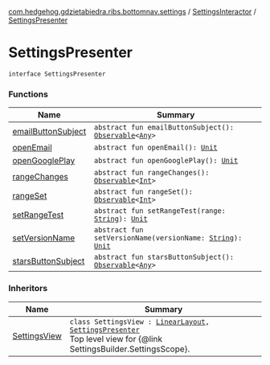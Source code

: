 [com.hedgehog.gdzietabiedra.ribs.bottomnav.settings](../../index.md) / [SettingsInteractor](../index.md) / [SettingsPresenter](./index.md)

# SettingsPresenter

`interface SettingsPresenter`

### Functions

| Name | Summary |
|---|---|
| [emailButtonSubject](email-button-subject.md) | `abstract fun emailButtonSubject(): `[`Observable`](http://reactivex.io/RxJava/javadoc/io/reactivex/Observable.html)`<`[`Any`](https://kotlinlang.org/api/latest/jvm/stdlib/kotlin/-any/index.html)`>` |
| [openEmail](open-email.md) | `abstract fun openEmail(): `[`Unit`](https://kotlinlang.org/api/latest/jvm/stdlib/kotlin/-unit/index.html) |
| [openGooglePlay](open-google-play.md) | `abstract fun openGooglePlay(): `[`Unit`](https://kotlinlang.org/api/latest/jvm/stdlib/kotlin/-unit/index.html) |
| [rangeChanges](range-changes.md) | `abstract fun rangeChanges(): `[`Observable`](http://reactivex.io/RxJava/javadoc/io/reactivex/Observable.html)`<`[`Int`](https://kotlinlang.org/api/latest/jvm/stdlib/kotlin/-int/index.html)`>` |
| [rangeSet](range-set.md) | `abstract fun rangeSet(): `[`Observable`](http://reactivex.io/RxJava/javadoc/io/reactivex/Observable.html)`<`[`Int`](https://kotlinlang.org/api/latest/jvm/stdlib/kotlin/-int/index.html)`>` |
| [setRangeTest](set-range-test.md) | `abstract fun setRangeTest(range: `[`String`](https://kotlinlang.org/api/latest/jvm/stdlib/kotlin/-string/index.html)`): `[`Unit`](https://kotlinlang.org/api/latest/jvm/stdlib/kotlin/-unit/index.html) |
| [setVersionName](set-version-name.md) | `abstract fun setVersionName(versionName: `[`String`](https://kotlinlang.org/api/latest/jvm/stdlib/kotlin/-string/index.html)`): `[`Unit`](https://kotlinlang.org/api/latest/jvm/stdlib/kotlin/-unit/index.html) |
| [starsButtonSubject](stars-button-subject.md) | `abstract fun starsButtonSubject(): `[`Observable`](http://reactivex.io/RxJava/javadoc/io/reactivex/Observable.html)`<`[`Any`](https://kotlinlang.org/api/latest/jvm/stdlib/kotlin/-any/index.html)`>` |

### Inheritors

| Name | Summary |
|---|---|
| [SettingsView](../../-settings-view/index.md) | `class SettingsView : `[`LinearLayout`](https://developer.android.com/reference/android/widget/LinearLayout.html)`, `[`SettingsPresenter`](./index.md)<br>Top level view for {@link SettingsBuilder.SettingsScope}. |
